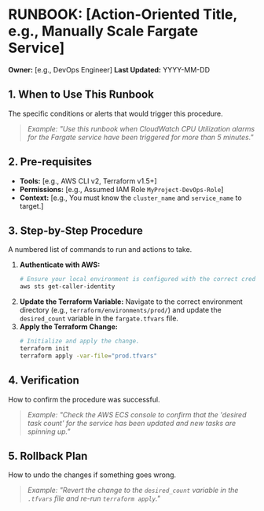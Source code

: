 # RUNBOOK: [Action-Oriented Title, e.g., Manually Scale Fargate Service]

**Owner:** [e.g., DevOps Engineer]
**Last Updated:** YYYY-MM-DD

## 1. When to Use This Runbook
The specific conditions or alerts that would trigger this procedure.
> *Example: "Use this runbook when CloudWatch CPU Utilization alarms for the Fargate service have been triggered for more than 5 minutes."*

## 2. Pre-requisites
- **Tools:** [e.g., AWS CLI v2, Terraform v1.5+]
- **Permissions:** [e.g., Assumed IAM Role `MyProject-DevOps-Role`]
- **Context:** [e.g., You must know the `cluster_name` and `service_name` to target.]

## 3. Step-by-Step Procedure
A numbered list of commands to run and actions to take.

1.  **Authenticate with AWS:**
    ```bash
    # Ensure your local environment is configured with the correct credentials.
    aws sts get-caller-identity
    ```
2.  **Update the Terraform Variable:**
    Navigate to the correct environment directory (e.g., `terraform/environments/prod/`) and update the `desired_count` variable in the `fargate.tfvars` file.
3.  **Apply the Terraform Change:**
    ```bash
    # Initialize and apply the change.
    terraform init
    terraform apply -var-file="prod.tfvars"
    ```

## 4. Verification
How to confirm the procedure was successful.
> *Example: "Check the AWS ECS console to confirm that the 'desired task count' for the service has been updated and new tasks are spinning up."*

## 5. Rollback Plan
How to undo the changes if something goes wrong.
> *Example: "Revert the change to the `desired_count` variable in the `.tfvars` file and re-run `terraform apply`."*
